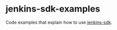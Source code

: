 # jenkins-sdk-examples
Code examples that explain how to use [jenkins-sdk](https://github.com/aistomin/jenkins-sdk).

